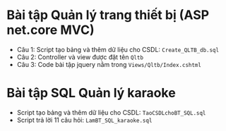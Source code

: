 # Bài tập Quản lý trang thiết bị (ASP net.core MVC)
- Câu 1: Script tạo bảng và thêm dữ liệu cho CSDL: `Create_QLTB_db.sql`
- Câu 2: Controller và view được đặt tên `Qltb`
- Câu 3: Code bài tập jquery nằm trong `Views/Qltb/Index.cshtml`

# Bài tập SQL Quản lý karaoke
- Script tạo bảng và thêm dữ liệu cho CSDL: `TaoCSDLchoBT_SQL.sql`
- Script trả lời 11 câu hỏi: `LamBT_SQL_karaoke.sql`